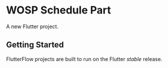# WOSP Schedule Part

A new Flutter project.

## Getting Started

FlutterFlow projects are built to run on the Flutter _stable_ release.
